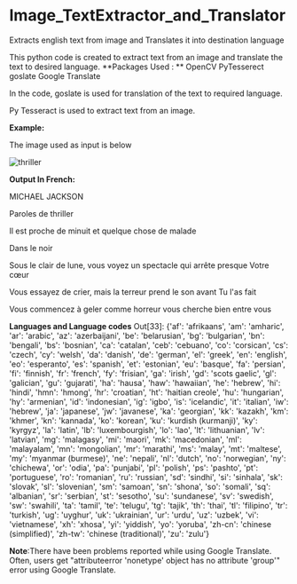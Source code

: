 # Image_TextExtractor_and_Translator
Extracts english text from image and Translates it into destination language

This python code is created to extract text from an image and translate the text to desired language.
**Packages Used : **
OpenCV
PyTesserect
goslate 
Google Translate

In the code, goslate is used for translation of the text to required language. 

Py Tesseract is used to extract text from an image.

**Example:**

The image used as input is below

![thriller](https://user-images.githubusercontent.com/82672285/115062367-e6c21a80-9f07-11eb-9488-a0ee5e28c3fd.png)

**Output In French:**

MICHAEL JACKSON

Paroles de thriller

Il est proche de minuit et quelque chose de malade

Dans le noir

Sous le clair de lune, vous voyez un spectacle qui arrête presque
Votre cœur

Vous essayez de crier, mais la terreur prend le son avant
Tu l'as fait

Vous commencez à geler comme horreur vous cherche bien entre vous


**Languages and Language codes**
Out[33]: 
{'af': 'afrikaans',
 'am': 'amharic',
 'ar': 'arabic',
 'az': 'azerbaijani',
 'be': 'belarusian',
 'bg': 'bulgarian',
 'bn': 'bengali',
 'bs': 'bosnian',
 'ca': 'catalan',
 'ceb': 'cebuano',
 'co': 'corsican',
 'cs': 'czech',
 'cy': 'welsh',
 'da': 'danish',
 'de': 'german',
 'el': 'greek',
 'en': 'english',
 'eo': 'esperanto',
 'es': 'spanish',
 'et': 'estonian',
 'eu': 'basque',
 'fa': 'persian',
 'fi': 'finnish',
 'fr': 'french',
 'fy': 'frisian',
 'ga': 'irish',
 'gd': 'scots gaelic',
 'gl': 'galician',
 'gu': 'gujarati',
 'ha': 'hausa',
 'haw': 'hawaiian',
 'he': 'hebrew',
 'hi': 'hindi',
 'hmn': 'hmong',
 'hr': 'croatian',
 'ht': 'haitian creole',
 'hu': 'hungarian',
 'hy': 'armenian',
 'id': 'indonesian',
 'ig': 'igbo',
 'is': 'icelandic',
 'it': 'italian',
 'iw': 'hebrew',
 'ja': 'japanese',
 'jw': 'javanese',
 'ka': 'georgian',
 'kk': 'kazakh',
 'km': 'khmer',
 'kn': 'kannada',
 'ko': 'korean',
 'ku': 'kurdish (kurmanji)',
 'ky': 'kyrgyz',
 'la': 'latin',
 'lb': 'luxembourgish',
 'lo': 'lao',
 'lt': 'lithuanian',
 'lv': 'latvian',
 'mg': 'malagasy',
 'mi': 'maori',
 'mk': 'macedonian',
 'ml': 'malayalam',
 'mn': 'mongolian',
 'mr': 'marathi',
 'ms': 'malay',
 'mt': 'maltese',
 'my': 'myanmar (burmese)',
 'ne': 'nepali',
 'nl': 'dutch',
 'no': 'norwegian',
 'ny': 'chichewa',
 'or': 'odia',
 'pa': 'punjabi',
 'pl': 'polish',
 'ps': 'pashto',
 'pt': 'portuguese',
 'ro': 'romanian',
 'ru': 'russian',
 'sd': 'sindhi',
 'si': 'sinhala',
 'sk': 'slovak',
 'sl': 'slovenian',
 'sm': 'samoan',
 'sn': 'shona',
 'so': 'somali',
 'sq': 'albanian',
 'sr': 'serbian',
 'st': 'sesotho',
 'su': 'sundanese',
 'sv': 'swedish',
 'sw': 'swahili',
 'ta': 'tamil',
 'te': 'telugu',
 'tg': 'tajik',
 'th': 'thai',
 'tl': 'filipino',
 'tr': 'turkish',
 'ug': 'uyghur',
 'uk': 'ukrainian',
 'ur': 'urdu',
 'uz': 'uzbek',
 'vi': 'vietnamese',
 'xh': 'xhosa',
 'yi': 'yiddish',
 'yo': 'yoruba',
 'zh-cn': 'chinese (simplified)',
 'zh-tw': 'chinese (traditional)',
 'zu': 'zulu'}

**Note**:There have been problems reported while using Google Translate. Often, users get "attributeerror 'nonetype' object has no attribute 'group'" error using Google Translate.
